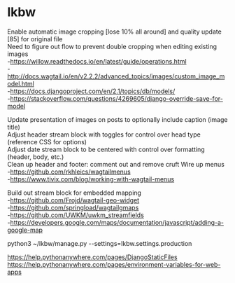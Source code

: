 # lkbw
  
Enable automatic image cropping [lose 10% all around] and quality update [85] for original file  
Need to figure out flow to prevent double cropping when editing existing images  
-https://willow.readthedocs.io/en/latest/guide/operations.html  
-http://docs.wagtail.io/en/v2.2.2/advanced_topics/images/custom_image_model.html  
-https://docs.djangoproject.com/en/2.1/topics/db/models/  
-https://stackoverflow.com/questions/4269605/django-override-save-for-model  
  
Update presentation of images on posts to optionally include caption (image title)  
Adjust header stream block with toggles for control over head type (reference CSS for options)  
Adjust date stream block to be centered with control over formatting (header, body, etc.)  
Clean up header and footer: comment out and remove cruft
Wire up menus  
-https://github.com/rkhleics/wagtailmenus  
-https://www.tivix.com/blog/working-with-wagtail-menus  
  
Build out stream block for embedded mapping  
-https://github.com/Frojd/wagtail-geo-widget  
-https://github.com/springload/wagtailgmaps  
-https://github.com/UWKM/uwkm_streamfields  
-https://developers.google.com/maps/documentation/javascript/adding-a-google-map  
  
python3 ~/lkbw/manage.py <xxx> --settings=lkbw.settings.production  
  
https://help.pythonanywhere.com/pages/DjangoStaticFiles  
https://help.pythonanywhere.com/pages/environment-variables-for-web-apps  
